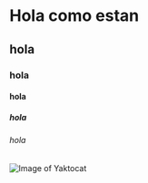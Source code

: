 # Hola como estan
## hola
### hola
#### hola
##### hola
###### hola

![Image of Yaktocat](https://octodex.github.com/images/yaktocat.png)
